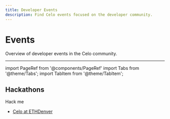 ```yaml
---
title: Developer Events
description: Find Celo events focused on the developer community.
---
```


# Events

Overview of developer events in the Celo community.

---

import PageRef from '@components/PageRef'
import Tabs from '@theme/Tabs';
import TabItem from '@theme/TabItem';

## Hackathons
Hack me
- [Celo at ETHDenver](https://www.ethdenver.com)
